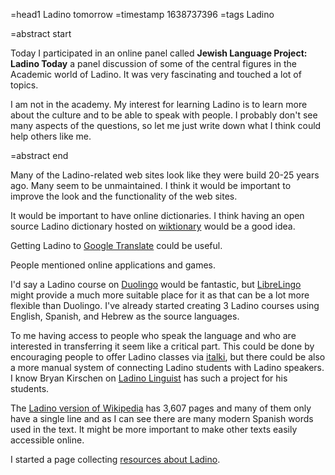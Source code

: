 =head1 Ladino tomorrow
=timestamp 1638737396
=tags Ladino

=abstract start

Today I participated in an online panel called **Jewish Language Project: Ladino Today** a panel discussion
of some of the central figures in the Academic world of Ladino. It was very fascinating and touched a lot of
topics.

I am not in the academy. My interest for learning Ladino is to learn more about the culture
and to be able to speak with people. I probably don't see many aspects of the questions, so let me just
write down what I think could help others like me.

=abstract end

Many of the Ladino-related web sites look like they were build 20-25 years ago. Many seem to be unmaintained.
I think it would be important to improve the look and the functionality of the web sites.

It would be important to have online dictionaries. I think having an open source Ladino dictionary hosted on [wiktionary](https://www.wiktionary.org/) would be a good idea.

Getting Ladino to [Google Translate](https://translate.google.com/) could be useful.

People mentioned online applications and games.

I'd say a Ladino course on [Duolingo](https://www.duolingo.com/) would be fantastic, but [LibreLingo](https://librelingo.app/)
might provide a much more suitable place for it as that can be a lot more flexible than Duolingo. I've already started creating
3 Ladino courses using English, Spanish, and Hebrew as the source languages.

To me having access to people who speak the language and who are interested in transferring it seem like a critical part.
This could be done by encouraging people to offer Ladino classes via [italki](https://www.italki.com/i/EFbbfc?hl=en_us),
but there could be also a more manual system of connecting Ladino students with Ladino speakers.
I know Bryan Kirschen on  [Ladino Linguist](https://ladinolinguist.com/) has such a project for his students.

The [Ladino version of Wikipedia](https://lad.wikipedia.org/wiki/La_Primera_Hoja) has 3,607 pages and many of them only have
a single line and as I can see there are many modern Spanish words used in the text.
It might be more important to make other texts easily accessible online.

I started a page collecting [resources about Ladino](https://ladino.szabgab.com/).

